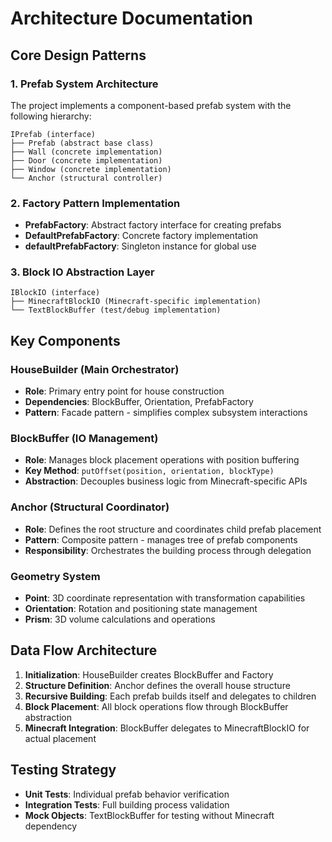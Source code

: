 # Architecture Documentation

## Core Design Patterns

### 1. Prefab System Architecture
The project implements a component-based prefab system with the following hierarchy:

```
IPrefab (interface)
├── Prefab (abstract base class)
├── Wall (concrete implementation)
├── Door (concrete implementation)
├── Window (concrete implementation)
└── Anchor (structural controller)
```

### 2. Factory Pattern Implementation
- **PrefabFactory**: Abstract factory interface for creating prefabs
- **DefaultPrefabFactory**: Concrete factory implementation
- **defaultPrefabFactory**: Singleton instance for global use

### 3. Block IO Abstraction Layer
```
IBlockIO (interface)
├── MinecraftBlockIO (Minecraft-specific implementation)
└── TextBlockBuffer (test/debug implementation)
```

## Key Components

### HouseBuilder (Main Orchestrator)
- **Role**: Primary entry point for house construction
- **Dependencies**: BlockBuffer, Orientation, PrefabFactory
- **Pattern**: Facade pattern - simplifies complex subsystem interactions

### BlockBuffer (IO Management)
- **Role**: Manages block placement operations with position buffering
- **Key Method**: `putOffset(position, orientation, blockType)`
- **Abstraction**: Decouples business logic from Minecraft-specific APIs

### Anchor (Structural Coordinator)
- **Role**: Defines the root structure and coordinates child prefab placement
- **Pattern**: Composite pattern - manages tree of prefab components
- **Responsibility**: Orchestrates the building process through delegation

### Geometry System
- **Point**: 3D coordinate representation with transformation capabilities
- **Orientation**: Rotation and positioning state management
- **Prism**: 3D volume calculations and operations

## Data Flow Architecture

1. **Initialization**: HouseBuilder creates BlockBuffer and Factory
2. **Structure Definition**: Anchor defines the overall house structure
3. **Recursive Building**: Each prefab builds itself and delegates to children
4. **Block Placement**: All block operations flow through BlockBuffer abstraction
5. **Minecraft Integration**: BlockBuffer delegates to MinecraftBlockIO for actual placement

## Testing Strategy
- **Unit Tests**: Individual prefab behavior verification
- **Integration Tests**: Full building process validation
- **Mock Objects**: TextBlockBuffer for testing without Minecraft dependency
